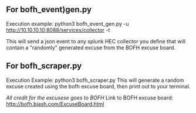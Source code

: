 ## For bofh_event)gen.py ##

Execution example: python3 bofh_event_gen.py -u http://10.10.10.10:8088/services/collector -t <token>

This will send a json event to any splunk HEC collector you define that will contain a "randomly" generated excuse from the BOFH excuse board.


## For bofh_scraper.py ##

Execution Example: python3  bofh_scraper.py
This will generate a random excuse created using the bofh excuse board, then print out to your terminal.


*All credit for the excusese goes to BOFH*
Link to BOFH excuse board: http://bofh.bjash.com/ExcuseBoard.html
